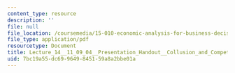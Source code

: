 ```yaml
---
content_type: resource
description: ''
file: null
file_location: /coursemedia/15-010-economic-analysis-for-business-decisions-fall-2004/7bc19a55dc699649845159a8a2bbe01a_Lecture_14__11_09_04__Presentation_Handout__Collusion_and_Competition_in_Oligopolistic_Markets.pd
file_type: application/pdf
resourcetype: Document
title: Lecture_14__11_09_04__Presentation_Handout__Collusion_and_Competition_in_Oligopolistic_Markets.pd
uid: 7bc19a55-dc69-9649-8451-59a8a2bbe01a
---
```

